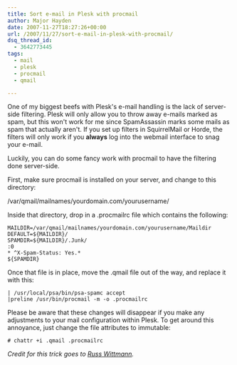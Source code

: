 ```yaml
---
title: Sort e-mail in Plesk with procmail
author: Major Hayden
date: 2007-11-27T18:27:26+00:00
url: /2007/11/27/sort-e-mail-in-plesk-with-procmail/
dsq_thread_id:
  - 3642773445
tags:
  - mail
  - plesk
  - procmail
  - qmail

---
```

One of my biggest beefs with Plesk's e-mail handling is the lack of server-side filtering. Plesk will only allow you to throw away e-mails marked as spam, but this won't work for me since SpamAssassin marks some mails as spam that actually aren't. If you set up filters in SquirrelMail or Horde, the filters will only work if you **always** log into the webmail interface to snag your e-mail.

Luckily, you can do some fancy work with procmail to have the filtering done server-side.

First, make sure procmail is installed on your server, and change to this directory:

/var/qmail/mailnames/yourdomain.com/yourusername/

Inside that directory, drop in a .procmailrc file which contains the following:

```
MAILDIR=/var/qmail/mailnames/yourdomain.com/yourusername/Maildir
DEFAULT=${MAILDIR}/
SPAMDIR=${MAILDIR}/.Junk/
:0
* ^X-Spam-Status: Yes.*
${SPAMDIR}
```

Once that file is in place, move the .qmail file out of the way, and replace it with this:

```
| /usr/local/psa/bin/psa-spamc accept
|preline /usr/bin/procmail -m -o .procmailrc
```

Please be aware that these changes will disappear if you make any adjustments to your mail configuration within Plesk. To get around this annoyance, just change the file attributes to immutable:

```
# chattr +i .qmail .procmailrc
```

_Credit for this trick goes to [Russ Wittmann][1]._

 [1]: http://www.russwittmann.com/2007/07/14/server-side-mail-filtering-using-qmailprocmail-under-plesk/
